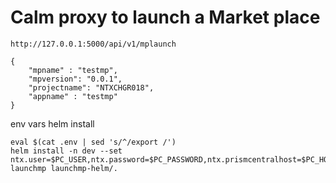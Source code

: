 # Calm proxy to launch a Market place

```
http://127.0.0.1:5000/api/v1/mplaunch
```
```
{
    "mpname" : "testmp",
    "mpversion": "0.0.1",
    "projectname": "NTXCHGR018",
    "appname" : "testmp"
}
```
env vars helm install
```
eval $(cat .env | sed 's/^/export /')
helm install -n dev --set ntx.user=$PC_USER,ntx.password=$PC_PASSWORD,ntx.prismcentralhost=$PC_HOST  launchmp launchmp-helm/.
```
